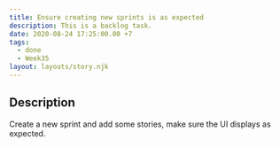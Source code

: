 ```yaml
---
title: Ensure creating new sprints is as expected
description: This is a backlog task.
date: 2020-08-24 17:25:00.00 +7
tags:
  - done
  - Week35
layout: layouts/story.njk
---
```

## Description

Create a new sprint and add some stories, make sure the UI displays as expected.
